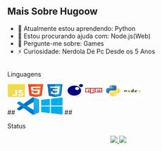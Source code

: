 ## Mais Sobre Hugoow
- 🌱 Atualmente estou aprendendo: Python
- 🤔 Estou procurando ajuda com: Node.js(Web)
- 💬 Pergunte-me sobre: Games
- ⚡ Curiosidade: Nerdola De Pc Desde os 5 Anos
##
Linguagens
<div style="display: inline_block">
  <img align="center" alt="JS" height="30" width="40" src="https://raw.githubusercontent.com/devicons/devicon/master/icons/javascript/javascript-plain.svg">
  <img align="center" alt="HTML" height="30" width="40" src="https://raw.githubusercontent.com/devicons/devicon/master/icons/html5/html5-original.svg">
  <img align="center" alt="CSS" height="30" width="40" src="https://raw.githubusercontent.com/devicons/devicon/master/icons/css3/css3-original.svg">
  <img align="center" alt="LUA" height="30" width="40" src="https://raw.githubusercontent.com/devicons/devicon/master/icons/lua/lua-original.svg">
  <img align="center" alt="NPM" height="30" width="40" src="https://raw.githubusercontent.com/devicons/devicon/master/icons/npm/npm-original-wordmark.svg">
  <img align="center" alt="PYTHON" height="30" width="40" src="https://raw.githubusercontent.com/devicons/devicon/master/icons/python/python-original.svg">
  <img align="center" alt="PYTHON" height="30" width="40" src="https://raw.githubusercontent.com/devicons/devicon/master/icons/nodejs/nodejs-original-wordmark.svg">
</div>
##
  
<img height="40" width="50" src="https://github.com/devicons/devicon/raw/master/icons/vscode/vscode-original.svg">
<img height="40" width="50" src="https://github.com/devicons/devicon/raw/master/icons/windows8/windows8-original.svg">
##

Status
<div align="center">
  <a href="https://github.com/hugoow">
  <img height="180em" src="https://github-readme-stats.vercel.app/api?username=hugoow&show_icons=true&theme=dark&include_all_commits=true&count_private=true&text_color=#fff&icon_color=#d6006e"/>
  <img height="180em" src="https://github-readme-stats.vercel.app/api/top-langs/?username=hugoow&layout=compact&langs_count=7&theme=dark&text_color=#fff&icon_color=#d6006e"/>
</div>
